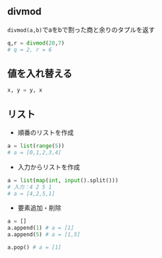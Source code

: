 ## divmod
`divmod(a,b)`でaをbで割った商と余りのタプルを返す
```py
q,r = divmod(20,7)
# q = 2, r = 6
```
## 値を入れ替える
```py
x, y = y, x
```
## リスト
* 順番のリストを作成
```py
a = list(range(5))
# a = [0,1,2,3,4]
```
* 入力からリストを作成
```py
a = list(map(int, input().split()))
# 入力：4 2 5 1
# a = [4,2,5,1]
```
* 要素追加・削除
```py
a = []
a.append(1) # a = [1]
a.append(5) # a = [1,5]

a.pop() # a = [1]
```
